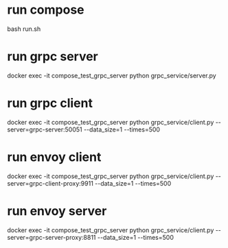 # run compose
bash run.sh

# run grpc server
docker exec -it compose_test_grpc_server python grpc_service/server.py 

# run grpc client
docker exec -it compose_test_grpc_server python grpc_service/client.py  --server=grpc-server:50051 --data_size=1 --times=500

# run envoy client
docker exec -it compose_test_grpc_server python grpc_service/client.py  --server=grpc-client-proxy:9911 --data_size=1 --times=500

# run envoy server
docker exec -it compose_test_grpc_server python grpc_service/client.py  --server=grpc-server-proxy:8811 --data_size=1 --times=500